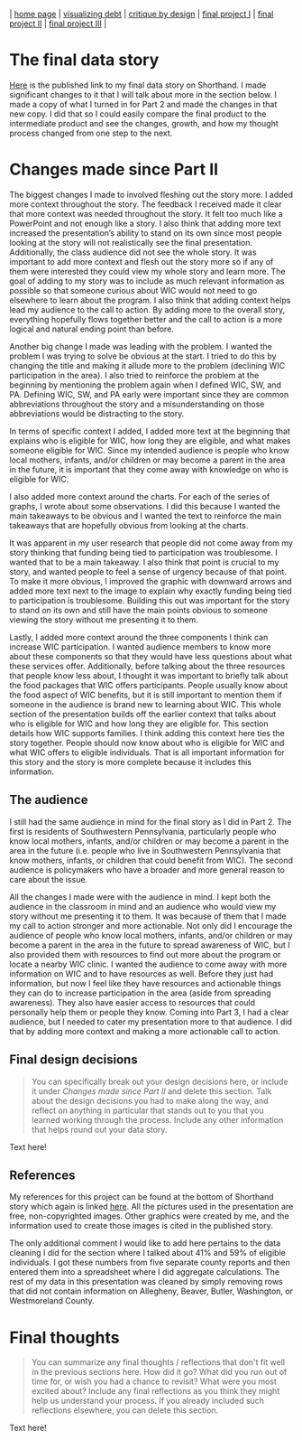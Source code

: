 | [home page](https://aburrou2.github.io/burroughs-portfolio/) | [visualizing debt](dataviz2) | [critique by design](Assignment34) | [final project I](final-project-part-one) | [final project II](final-project-part-two) | [final project III](final-project-part-three) |

# The final data story

[Here](https://carnegiemellon.shorthandstories.com/declining-wic-participation-in-southwestern-pennsylvania/index.html#section-lGOEzMoZrn) is the published link to my final data story on Shorthand. I made significant changes to it that I will talk about more in the section below. I made a copy of what I turned in for Part 2 and made the changes in that new copy. I did that so I could easily compare the final product to the intermediate product and see the changes, growth, and how my thought process changed from one step to the next. 

# Changes made since Part II
The biggest changes I made to involved fleshing out the story more. I added more context throughout the story. The feedback I received made it clear that more context was needed throughout the story. It felt too much like a PowerPoint and not enough like a story. I also think that adding more text increased the presentation’s ability to stand on its own since most people looking at the story will not realistically see the final presentation. Additionally, the class audience did not see the whole story. It was important to add more context and flesh out the story more so if any of them were interested they could view my whole story and learn more. The goal of adding to my story was to include as much relevant information as possible so that someone curious about WIC would not need to go elsewhere to learn about the program. I also think that adding context helps lead my audience to the call to action. By adding more to the overall story, everything hopefully flows together better and the call to action is a more logical and natural ending point than before. 

Another big change I made was leading with the problem. I wanted the problem I was trying to solve be obvious at the start. I tried to do this by changing the title and making it allude more to the problem (declining WIC participation in the area). I also tried to reinforce the problem at the beginning by mentioning the problem again when I defined WIC, SW, and PA. Defining WIC, SW, and PA early were important since they are common abbreviations throughout the story and a misunderstanding on those abbreviations would be distracting to the story. 

In terms of specific context I added, I added more text at the beginning that explains who is eligible for WIC, how long they are eligible, and what makes someone eligible for WIC. Since my intended audience is people who know local mothers, infants, and/or children or may become a parent in the area in the future, it is important that they come away with knowledge on who is eligible for WIC. 

I also added more context around the charts. For each of the series of graphs, I wrote about some observations. I did this because I wanted the main takeaways to be obvious and I wanted the text to reinforce the main takeaways that are hopefully obvious from looking at the charts. 

It was apparent in my user research that people did not come away from my story thinking that funding being tied to participation was troublesome. I wanted that to be a main takeaway. I also think that point is crucial to my story, and wanted people to feel a sense of urgency because of that point. To make it more obvious, I improved the graphic with downward arrows and added more text next to the image to explain why exactly funding being tied to participation is troublesome. Building this out was important for the story to stand on its own and still have the main points obvious to someone viewing the story without me presenting it to them. 

Lastly, I added more context around the three components I think can increase WIC participation. I wanted audience members to know more about these components so that they would have less questions about what these services offer. Additionally, before talking about the three resources that people know less about, I thought it was important to briefly talk about the food packages that WIC offers participants. People usually know about the food aspect of WIC benefits, but it is still important to mention them if someone in the audience is brand new to learning about WIC. This whole section of the presentation builds off the earlier context that talks about who is eligible for WIC and how long they are eligible for. This section details how WIC supports families. I think adding this context here ties the story together. People should now know about who is eligible for WIC and what WIC offers to eligible individuals. That is all important information for this story and the story is more complete because it includes this information. 


## The audience

I still had the same audience in mind for the final story as I did in Part 2. The first is residents of Southwestern Pennsylvania, particularly people who know local mothers, infants, and/or children or may become a parent in the area in the future (i.e. people who live in Southwestern Pennsylvania that know mothers, infants, or children that could benefit from WIC). The second audience is policymakers who have a broader and more general reason to care about the issue. 

All the changes I made were with the audience in mind. I kept both the audience in the classroom in mind and an audience who would view my story without me presenting it to them. It was because of them that I made my call to action stronger and more actionable. Not only did I encourage the audience of people who know local mothers, infants, and/or children or may become a parent in the area in the future to spread awareness of WIC, but I also provided them with resources to find out more about the program or locate a nearby WIC clinic. I wanted the audience to come away with more information on WIC and to have resources as well. Before they just had information, but now I feel like they have resources and actionable things they can do to increase participation in the area (aside from spreading awareness). They also have easier access to resources that could personally help them or people they know. Coming into Part 3, I had a clear audience, but I needed to cater my presentation more to that audience. I did that by adding more context and making a more actionable call to action. 

## Final design decisions
> You can specifically break out your design decisions here, or include it under *Changes made since Part II* and delete this section. Talk about the design decisions you had to make along the way, and reflect on anything in particular that stands out to you that you learned working through the process.  Include any other information that helps round out your data story. 

Text here!

## References

My references for this project can be found at the bottom of Shorthand story which again is linked [here](https://carnegiemellon.shorthandstories.com/declining-wic-participation-in-southwestern-pennsylvania/index.html#group-section-TjwLB9wlDx). All the pictures used in the presentation are free, non-copyrighted images. Other graphics were created by me, and the information used to create those images is cited in the published story. 

The only additional comment I would like to add here pertains to the data cleaning I did for the section where I talked about 41% and 59% of eligible individuals. I got these numbers from five separate county reports and then entered them into a spreadsheet where I did aggregate calculations. The rest of my data in this presentation was cleaned by simply removing rows that did not contain information on Allegheny, Beaver, Butler, Washington, or Westmoreland County. 


# Final thoughts
> You can summarize any final thoughts / reflections that don't fit well in the previous sections here.  How did it go?  What did you run out of time for, or wish you had a chance to revisit?  What were you most excited about?  Include any final reflections as you think they might help us understand your process.  If you already included such reflections elsewhere, you can delete this section. 

Text here!
